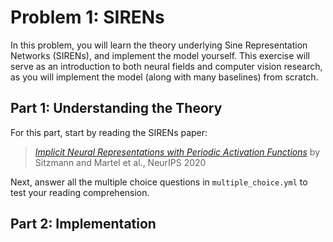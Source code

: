 # Problem 1: SIRENs

In this problem, you will learn the theory underlying Sine Representation Networks (SIRENs), and implement the model yourself. This exercise will serve as an introduction to both neural fields and computer vision research, as you will implement the model (along with many baselines) from scratch.

## Part 1: Understanding the Theory

For this part, start by reading the SIRENs paper:
> [*Implicit Neural Representations with Periodic Activation Functions*](https://www.google.com/search?client=firefox-b-1-d&q=Implicit+Neural+Representations+with+Periodic+Activation+Functions) by Sitzmann and Martel et al., NeurIPS 2020

Next, answer all the multiple choice questions in `multiple_choice.yml` to test your reading comprehension.

## Part 2: Implementation